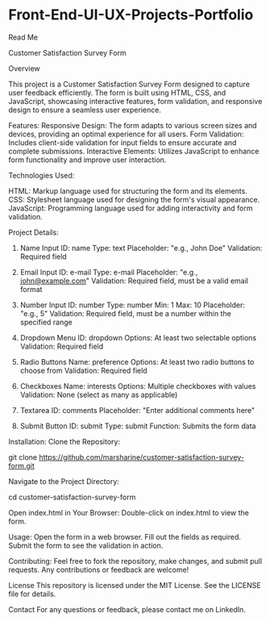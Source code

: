 # Front-End-UI-UX-Projects-Portfolio
Read Me

Customer Satisfaction Survey Form

Overview

This project is a Customer Satisfaction Survey Form designed to capture user feedback efficiently. The form is built using HTML, CSS, and JavaScript, showcasing interactive features, form validation, and responsive design to ensure a seamless user experience.

Features:
Responsive Design: The form adapts to various screen sizes and devices, providing an optimal experience for all users.
Form Validation: Includes client-side validation for input fields to ensure accurate and complete submissions.
Interactive Elements: Utilizes JavaScript to enhance form functionality and improve user interaction.

Technologies Used:

HTML: Markup language used for structuring the form and its elements.
CSS: Stylesheet language used for designing the form's visual appearance.
JavaScript: Programming language used for adding interactivity and form validation.

Project Details:
1. Name Input
ID: name
Type: text
Placeholder: "e.g., John Doe"
Validation: Required field

2. Email Input
ID: e-mail
Type: e-mail
Placeholder: "e.g., john@example.com"
Validation: Required field, must be a valid email format

3. Number Input
ID: number
Type: number
Min: 1
Max: 10
Placeholder: "e.g., 5"
Validation: Required field, must be a number within the specified range

4. Dropdown Menu
ID: dropdown
Options: At least two selectable options
Validation: Required field

5. Radio Buttons
Name: preference
Options: At least two radio buttons to choose from
Validation: Required field

6. Checkboxes
Name: interests
Options: Multiple checkboxes with values
Validation: None (select as many as applicable)

7. Textarea
ID: comments
Placeholder: "Enter additional comments here"

8. Submit Button
ID: submit
Type: submit
Function: Submits the form data

Installation:
Clone the Repository:

git clone https://github.com/marsharine/customer-satisfaction-survey-form.git

Navigate to the Project Directory:

cd customer-satisfaction-survey-form

Open index.html in Your Browser:
Double-click on index.html to view the form.

Usage:
Open the form in a web browser.
Fill out the fields as required.
Submit the form to see the validation in action.

Contributing:
Feel free to fork the repository, make changes, and submit pull requests. Any contributions or feedback are welcome!

License
This repository is licensed under the MIT License. See the LICENSE file for details.

Contact
For any questions or feedback, please contact me on LinkedIn.



